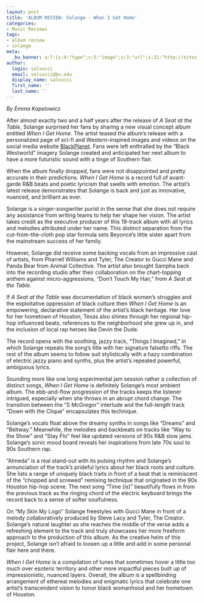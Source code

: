```yaml
---
layout: post
title: 'ALBUM REVIEW: Solange - When I Get Home'
categories:
- Music Reviews
tags:
- album review
- solange
meta:
  _bu_banner: a:7:{s:4:"type";s:5:"image";s:3:"url";s:31:"http://sites.bu.edu/wtbu/files/2019/03/Solange.jpg";s:3:"alt";s:0:"";s:7:"post_id";s:4:"3946";s:4:"html";s:0:"";s:8:"position";s:12:"contentWidth";s:7:"caption";s:0:"";}
author:
  login: salvucci
  email: salvucci@bu.edu
  display_name: salvucci
  first_name: ''
  last_name: ''
---
```

_By Emma Kopelowicz_

After almost exactly two and a half years after the release of _A Seat at the Table_, Solange surprised her fans by sharing a new visual concept album entitled _When I Get Home_. The artist teased the album’s release with a personalized page of sci-fi and Western-inspired images and videos on the social media website [BlackPlanet](http://blackplanet.com/solange/). Fans were left enthralled by the “Black Westworld” imagery Solange created and anticipated her next album to have a more futuristic sound with a tinge of Southern flair.

When the album finally dropped, fans were not disappointed and pretty accurate in their predictions. _When I Get Home_ is a record full of avant-garde R&B beats and poetic lyricism that swells with emotion. The artist’s latest release demonstrates that Solange is back and just as innovative, nuanced, and brilliant as ever.

Solange is a singer-songwriter purist in the sense that she does not require any assistance from writing teams to help her shape her vision. The artist takes credit as the executive producer of this 19-track album with all lyrics and melodies attributed under her name. This distinct separation from the cut-from-the-cloth pop star formula sets Beyoncé’s little sister apart from the mainstream success of her family.

However, Solange did receive some backing vocals from an impressive cast of artists, from Pharrell Williams and Tyler, The Creator to Gucci Mane and Panda Bear from Animal Collective. The artist also brought Sampha back into the recording studio after their collaboration on the chart-topping anthem against micro-aggressions, “Don’t Touch My Hair,” from _A Seat at the Table_.

If _A Seat at the Table_ was documentation of black women’s struggles and the exploitative oppression of black culture then _When I Get Home_ is an empowering, declarative statement of the artist’s black heritage. Her love for her hometown of Houston, Texas also shines through her regional hip-hop influenced beats, references to the neighborhood she grew up in, and the inclusion of local rap heroes like Devin the Dude.

The record opens with the soothing, jazzy track, “Things I Imagined,” in which Solange repeats the song’s title with her signature falsetto riffs. The rest of the album seems to follow suit stylistically with a hazy combination of electric jazzy piano and synths, plus the artist’s repeated powerful, ambiguous lyrics.

Sounding more like one long experimental jam session rather a collection of distinct songs, _When I Get Home_ is definitely Solange’s most ambient album. The ebb-and-flow progression of the tracks keeps the listener intrigued, especially when she throws in an abrupt chord change. The transition between the “S McGregor” interlude and the full-length track “Down with the Clique” encapsulates this technique.

Solange’s vocals float above the dreamy synths in songs like “Dreams” and “Beltway.” Meanwhile, the melodies and backbeats on tracks like “Way to the Show” and “Stay Flo” feel like updated versions of 90s R&B slow jams. Solange’s sonic mood board reveals her inspirations from late 70s soul to 90s Southern rap.

“Almeda” is a real stand-out with its pulsing rhythm and Solange’s annunciation of the track’s prideful lyrics about her black roots and culture. She lists a range of uniquely black traits in front of a beat that is reminiscent of the “chopped and screwed” remixing technique that originated in the 90s Houston hip-hop scene. The next song “Time (is)” beautifully flows in from the previous track as the ringing chord of the electric keyboard brings the record back to a sense of softer soulfulness.

On “My Skin My Logo” Solange freestyles with Gucci Mane in front of a melody collaboratively produced by Steve Lacy and Tyler, The Creator. Solange’s natural laughter as she reaches the middle of the verse adds a refreshing element to the track and truly showcases her more freeform approach to the production of this album. As the creative helm of this project, Solange isn’t afraid to loosen up a little and add in some personal flair here and there.

_When I Get Home_ is a compilation of tunes that sometimes hover a little too much over esoteric territory and other more impactful pieces built up of impressionistic, nuanced layers. Overall, the album is a spellbinding arrangement of ethereal melodies and enigmatic lyrics that celebrate one artist’s transcendent vision to honor black womanhood and her hometown of Houston.